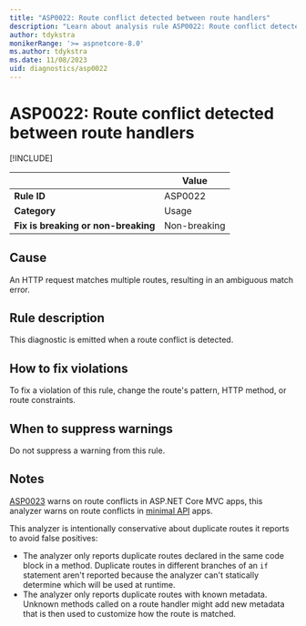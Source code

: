 ```yaml
---
title: "ASP0022: Route conflict detected between route handlers"
description: "Learn about analysis rule ASP0022: Route conflict detected between route handlers"
author: tdykstra
monikerRange: '>= aspnetcore-8.0'
ms.author: tdykstra
ms.date: 11/08/2023
uid: diagnostics/asp0022
---
```

# ASP0022: Route conflict detected between route handlers

[!INCLUDE[](~/includes/not-latest-version.md)]

| | Value |
|-|-|
| **Rule ID** |ASP0022|
| **Category** |Usage|
| **Fix is breaking or non-breaking** |Non-breaking|

## Cause

An HTTP request matches multiple routes, resulting in an ambiguous match error.

## Rule description

This diagnostic is emitted when a route conflict is detected.

## How to fix violations

To fix a violation of this rule, change the route's pattern, HTTP method, or route constraints.

## When to suppress warnings

Do not suppress a warning from this rule.

## Notes

[ASP0023](xref:diagnostics/asp0023) warns on route conflicts in ASP.NET Core MVC apps, this analyzer warns on route conflicts in [minimal API](xref:fundamentals/apis) apps.

This analyzer is intentionally conservative about duplicate routes it reports to avoid false positives:

* The analyzer only reports duplicate routes declared in the same code block in a method. Duplicate routes in different branches of an `if` statement aren't reported because the analyzer can't statically determine which will be used at runtime.
* The analyzer only reports duplicate routes with known metadata. Unknown methods called on a route handler might add new metadata that is then used to customize how the route is matched.

